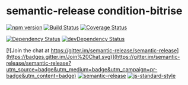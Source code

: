 # semantic-release condition-bitrise

[![npm version](https://badge.fury.io/js/%40zetaron%2Fcondition-bitrise.svg)](http://badge.fury.io/js/%40zetaron%2Fcondition-bitrise)
[![Build Status](https://www.bitrise.io/app/4a5518a633c81fa4/status.svg?token=OdKnsoHWpsVm1Je886of_w)](https://www.bitrise.io/app/4a5518a633c81fa4)
[![Coverage Status](https://coveralls.io/repos/zetaron/condition-bitrise/badge.svg?branch=master&service=github)](https://coveralls.io/github/zetaron/condition-bitrise?branch=master)

[![Dependency Status](https://david-dm.org/zetaron/condition-bitrise/master.svg)](https://david-dm.org/zetaron/condition-bitrise/master)
[![devDependency Status](https://david-dm.org/zetaron/condition-bitrise/master/dev-status.svg)](https://david-dm.org/zetaron/condition-bitrise/master#info=devDependencies)

[![Join the chat at https://gitter.im/semantic-release/semantic-release](https://badges.gitter.im/Join%20Chat.svg)](https://gitter.im/semantic-release/semantic-release?utm_source=badge&utm_medium=badge&utm_campaign=pr-badge&utm_content=badge)
[![semantic-release](https://img.shields.io/badge/%20%20%F0%9F%93%A6%F0%9F%9A%80-semantic--release-e10079.svg)](https://github.com/semantic-release/semantic-release)
[![js-standard-style](https://img.shields.io/badge/code%20style-standard-brightgreen.svg?style=flat)](https://github.com/feross/standard)

